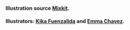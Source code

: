 #### Illustration source [Mixkit](https://mixkit.co/). 
#### Illustrators: [Kika Fuenzalida](https://mixkit.co/@kikafuenzalida/) and [Emma Chavez](https://mixkit.co/@emmachavez/).
